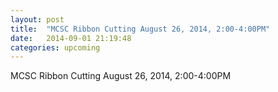 ```yaml
---
layout: post
title:  "MCSC Ribbon Cutting August 26, 2014, 2:00-4:00PM"
date:   2014-09-01 21:19:48
categories: upcoming
---
```

MCSC Ribbon Cutting August 26, 2014, 2:00-4:00PM

